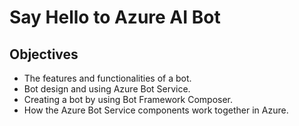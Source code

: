 # Say Hello to Azure AI Bot 

## Objectives

- The features and functionalities of a bot.
- Bot design and using Azure Bot Service.
- Creating a bot by using Bot Framework Composer.
- How the Azure Bot Service components work together in Azure.

